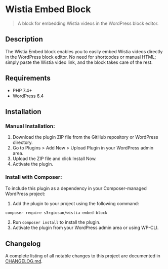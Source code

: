 # Wistia Embed Block

> A block for embedding Wistia videos in the WordPress block editor.

## Description

The Wistia Embed block enables you to easily embed Wistia videos directly in the WordPress block editor. No need for shortcodes or manual HTML; simply paste the Wistia video link, and the block takes care of the rest.

## Requirements

* PHP 7.4+
* WordPress 6.4

## Installation

### Manual Installation:

1. Download the plugin ZIP file from the GitHub repository or WordPress directory.
2. Go to Plugins > Add New > Upload Plugin in your WordPress admin area.
3. Upload the ZIP file and click Install Now.
4. Activate the plugin.

### Install with Composer:

To include this plugin as a dependency in your Composer-managed WordPress project:

1. Add the plugin to your project using the following command:

```bash
composer require s3rgiosan/wistia-embed-block
```

2. Run `composer install` to install the plugin.
3. Activate the plugin from your WordPress admin area or using WP-CLI.

## Changelog

A complete listing of all notable changes to this project are documented in [CHANGELOG.md](https://github.com/s3rgiosan/wistia-embed-block/blob/main/CHANGELOG.md).
